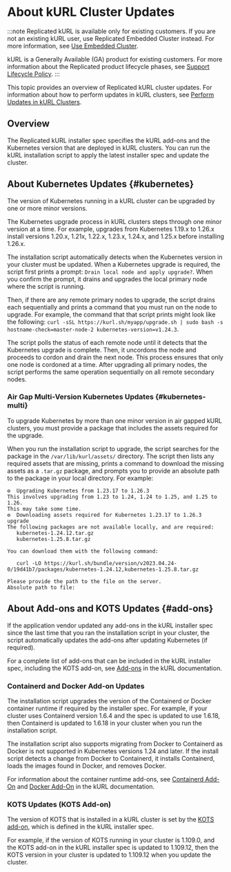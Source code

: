 # About kURL Cluster Updates

:::note
Replicated kURL is available only for existing customers. If you are not an existing kURL user, use Replicated Embedded Cluster instead. For more information, see [Use Embedded Cluster](/vendor/embedded-overview).

kURL is a Generally Available (GA) product for existing customers. For more information about the Replicated product lifecycle phases, see [Support Lifecycle Policy](/vendor/policies-support-lifecycle).
:::

This topic provides an overview of Replicated kURL cluster updates. For information about how to perform updates in kURL clusters, see [Perform Updates in kURL Clusters](updating-kurl).

## Overview

The Replicated kURL installer spec specifies the kURL add-ons and the Kubernetes version that are deployed in kURL clusters. You can run the kURL installation script to apply the latest installer spec and update the cluster.

## About Kubernetes Updates {#kubernetes}

The version of Kubernetes running in a kURL cluster can be upgraded by one or more minor versions.

The Kubernetes upgrade process in kURL clusters steps through one minor version at a time. For example, upgrades from Kubernetes 1.19.x to 1.26.x install versions 1.20.x, 1.21x, 1.22.x, 1.23.x, 1.24.x, and 1.25.x before installing 1.26.x.

The installation script automatically detects when the Kubernetes version in your cluster must be updated. When a Kubernetes upgrade is required, the script first prints a prompt: `Drain local node and apply upgrade?`. When you confirm the prompt, it drains and upgrades the local primary node where the script is running.

Then, if there are any remote primary nodes to upgrade, the script drains each sequentially and prints a command that you must run on the node to upgrade. For example, the command that that script prints might look like the following: `curl -sSL https://kurl.sh/myapp/upgrade.sh | sudo bash -s hostname-check=master-node-2 kubernetes-version=v1.24.3`.

The script polls the status of each remote node until it detects that the Kubernetes upgrade is complete. Then, it uncordons the node and proceeds to cordon and drain the next node. This process ensures that only one node is cordoned at a time. After upgrading all primary nodes, the script performs the same operation sequentially on all remote secondary nodes.

### Air Gap Multi-Version Kubernetes Updates {#kubernetes-multi}

To upgrade Kubernetes by more than one minor version in air gapped kURL clusters, you must provide a package that includes the assets required for the upgrade.

When you run the installation script to upgrade, the script searches for the package in the `/var/lib/kurl/assets/` directory. The script then lists any required assets that are missing, prints a command to download the missing assets as a `.tar.gz` package, and prompts you to provide an absolute path to the package in your local directory. For example:

```
⚙  Upgrading Kubernetes from 1.23.17 to 1.26.3
This involves upgrading from 1.23 to 1.24, 1.24 to 1.25, and 1.25 to 1.26.
This may take some time.
⚙  Downloading assets required for Kubernetes 1.23.17 to 1.26.3 upgrade
The following packages are not available locally, and are required:
   kubernetes-1.24.12.tar.gz
   kubernetes-1.25.8.tar.gz

You can download them with the following command:

   curl -LO https://kurl.sh/bundle/version/v2023.04.24-0/19d41b7/packages/kubernetes-1.24.12,kubernetes-1.25.8.tar.gz

Please provide the path to the file on the server.
Absolute path to file:
```

## About Add-ons and KOTS Updates {#add-ons}

If the application vendor updated any add-ons in the kURL installer spec since the last time that you ran the installation script in your cluster, the script automatically updates the add-ons after updating Kubernetes (if required).

For a complete list of add-ons that can be included in the kURL installer spec, including the KOTS add-on, see [Add-ons](https://kurl.sh/docs/add-ons/antrea) in the kURL documentation.

### Containerd and Docker Add-on Updates

The installation script upgrades the version of the Containerd or Docker container runtime if required by the installer spec. For example, if your cluster uses Containerd version 1.6.4 and the spec is updated to use 1.6.18, then Containerd is updated to 1.6.18 in your cluster when you run the installation script.

The installation script also supports migrating from Docker to Containerd as Docker is not supported in Kubernetes versions 1.24 and later. If the install script detects a change from Docker to Containerd, it installs Containerd, loads the images found in Docker, and removes Docker.

For information about the container runtime add-ons, see [Containerd Add-On](https://kurl.sh/docs/add-ons/containerd) and [Docker Add-On](https://kurl.sh/docs/add-ons/docker) in the kURL documentation.

### KOTS Updates (KOTS Add-on)

The version of KOTS that is installed in a kURL cluster is set by the [KOTS add-on](https://kurl.sh/docs/add-ons/kotsadm), which is defined in the kURL installer spec. 

For example, if the version of KOTS running in your cluster is 1.109.0, and the KOTS add-on in the kURL installer spec is updated to 1.109.12, then the KOTS version in your cluster is updated to 1.109.12 when you update the cluster.